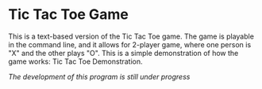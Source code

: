# Tic Tac Toe Game

This is a text-based version of the Tic Tac Toe game. The game is playable in the command line, and it allows for 2-player game, where one person is "X" and the other plays "O". This is a simple demonstration of how the game works: Tic Tac Toe Demonstration.

*The development of this program is still under progress*